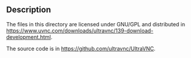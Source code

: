 ## Description

The files in this directory are licensed under GNU/GPL and distributed in <https://www.uvnc.com/downloads/ultravnc/139-download-development.html>.

The source code is in <https://github.com/ultravnc/UltraVNC>.
